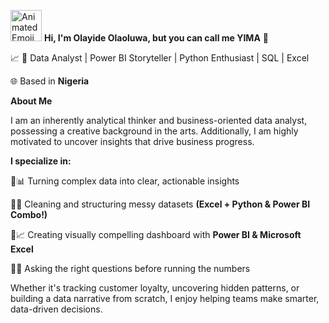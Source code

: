 <img src="https://iam-weijie.github.io/wave/hand-emoji.svg" alt="Animated Emoji" width="50" height="50"> **Hi, I'm Olayide Olaoluwa, but you can call me YIMA** 💎

:chart_with_upwards_trend: 🎯 Data Analyst | Power BI Storyteller | Python Enthusiast | SQL | Excel

🌐 Based in **Nigeria**

**About Me**

 I am an inherently analytical thinker and business-oriented data analyst, possessing a creative background in the arts. 
 Additionally, I am highly motivated to uncover insights that drive business progress.

  **I specialize in:**

🔹📊 Turning complex data into clear, actionable insights

🔹🧹 Cleaning and structuring  messy datasets **(Excel + Python & Power BI Combo!)**

🔹📈 Creating visually compelling dashboard with **Power BI & Microsoft Excel**

🔹🧠 Asking the right questions before running the numbers

Whether it's tracking customer loyalty, uncovering hidden patterns, or building a data narrative from scratch,
I enjoy helping teams make smarter, data-driven decisions.
